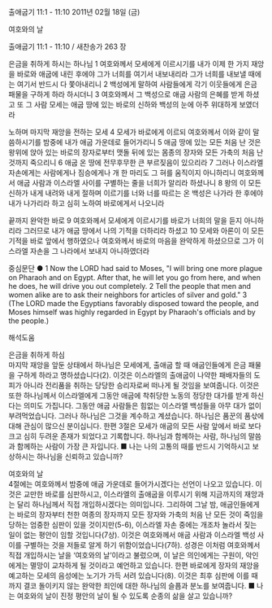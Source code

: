 출애굽기 11:1 - 11:10 
2011년 02월 18일 (금)

여호와의 날



출애굽기 11:1 - 11:10 / 새찬송가 263 장


은금을 취하게 하시는 하나님
1 여호와께서 모세에게 이르시기를 내가 이제 한 가지 재앙을 바로와 애굽에 내린 후에야 그가 너희를 여기서 내보내리라 그가 너희를 내보낼 때에는 여기서 반드시 다 쫓아내리니 2 백성에게 말하여 사람들에게 각기 이웃들에게 은금 패물을 구하게 하라 하시더니 3 여호와께서 그 백성으로 애굽 사람의 은혜를 받게 하셨고 또 그 사람 모세는 애굽 땅에 있는 바로의 신하와 백성의 눈에 아주 위대하게 보였더라 

노하며 마지막 재앙을 전하는 모세
4 모세가 바로에게 이르되 여호와께서 이와 같이 말씀하시기를 밤중에 내가 애굽 가운데로 들어가리니 5 애굽 땅에 있는 모든 처음 난 것은 왕위에 앉아 있는 바로의 장자로부터 맷돌 뒤에 있는 몸종의 장자와 모든 가축의 처음 난 것까지 죽으리니 6 애굽 온 땅에 전무후무한 큰 부르짖음이 있으리라 7 그러나 이스라엘 자손에게는 사람에게나 짐승에게나 개 한 마리도 그 혀를 움직이지 아니하리니 여호와께서 애굽 사람과 이스라엘 사이를 구별하는 줄을 너희가 알리라 하셨나니 8 왕의 이 모든 신하가 내게 내려와 내게 절하며 이르기를 너와 너를 따르는 온 백성은 나가라 한 후에야 내가 나가리라 하고 심히 노하여 바로에게서 나오니라

끝까지 완악한 바로
9 여호와께서 모세에게 이르시기를 바로가 너희의 말을 듣지 아니하리라 그러므로 내가 애굽 땅에서 나의 기적을 더하리라 하셨고 10 모세와 아론이 이 모든 기적을 바로 앞에서 행하였으나 여호와께서 바로의 마음을 완악하게 하셨으므로 그가 이스라엘 자손을 그 나라에서 보내지 아니하였더라

중심문단 ● 1 Now the LORD had said to Moses, "I will bring one more plague on Pharaoh and on Egypt. After that, he will let you go from here, and when he does, he will drive you out completely. 2 Tell the people that men and women alike are to ask their neighbors for articles of silver and gold." 3 (The LORD made the Egyptians favorably disposed toward the people, and Moses himself was highly regarded in Egypt by Pharaoh's officials and by the people.)

해석도움





은금을 취하게 하심  
마지막 재앙을 앞둔 상태에서 하나님은 모세에게, 출애굽 할 때 애굽인들에게 은금 패물을 구하게 하라고 명하셨습니다(2). 이것은 이스라엘의 출애굽이 나약한 패배자들의 도피가 아니라 전리품을 취하는 당당한 승리자로써 떠나게 될 것임을 보여줍니다. 이것은 또한 하나님께서 이스라엘에게 그동안 애굽에 착취당한 노동의 정당한 대가를 받게 하신다는 의미도 가집니다. 그동안 애굽 사람들은 힘없는 이스라엘 백성들을 아무 대가 없이 부려먹었습니다. 그러나 하나님은 그것을 계수하고 계셨습니다. 하나님은 품꾼의 품삯에 대해 관심이 많으신 분이십니다. 한편 3절은 모세가 애굽의 모든 사람 앞에서 바로 보다 크고 심히 두려운 존재가 되었다고 기록합니다. 하나님과 함께하는 사람, 하나님의 말씀과 함께하는 사람이 가장 큰 자입니다.
■ 나는 나의 고통의 때를 반드시 기억하시고 보상하시는 하나님을 신뢰하고 있습니까? 

여호와의 날  
4절에는 여호와께서 밤중에 애굽 가운데로 들어가시겠다는 선언이 나오고 있습니다. 이것은 교만한 바로를 심판하시고, 이스라엘의 출애굽을 이루시기 위해 지금까지의 재앙과는 달리 하나님께서 직접 개입하시겠다는 의미입니다. 그리하여 그날 밤, 애굽인들에게는 바로의 장자부터 천한 여종의 장자까지 모든 장자와 가축의 처음 난 모든 것이 죽임을 당하는 엄중한 심판이 있을 것이지만(5-6), 이스라엘 자손 중에는 개조차 놀라서 짖는 일이 없는 평안이 임할 것입니다(7상). 이것은 여호와께서 애굽 사람과 이스라엘 백성 사이를 구별하는 것을 저들로 알게 하기 위함이었습니다(7하). 성경은 이처럼 여호와께서 직접 개입하시는 날을 ‘여호와의 날’이라고 불렀으며, 이 날은 의인에게는 구원이, 악인에게는 멸망이 교차하게 될 것이라고 예언하고 있습니다. 한편 바로에게 장자의 재앙을 예고하는 모세의 음성에는 노기가 가득 서려 있습니다(8). 이것은 최후 심판에 이를 때까지 결코 돌이키지 않는 완악한 죄인에 대한 하나님의 슬픔과 분노를 보여줍니다.
■ 나는 여호와의 날이 진정 평안의 날이 될 수 있도록 순종의 삶을 살고 있습니까?
